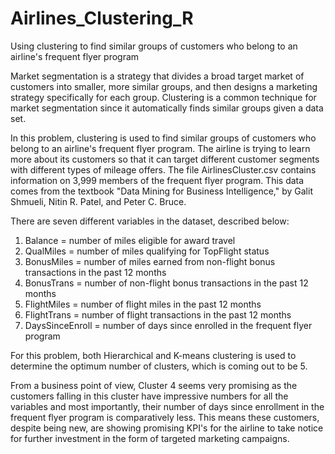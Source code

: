 # Airlines_Clustering_R
Using clustering to find similar groups of customers who belong to an airline's frequent flyer program

Market segmentation is a strategy that divides a broad target market of customers into smaller, more similar groups, and then designs a marketing strategy specifically for each group. Clustering is a common technique for market segmentation since it automatically finds similar groups given a data set. 

In this problem, clustering is used to find similar groups of customers who belong to an airline's frequent flyer program. The airline is trying to learn more about its customers so that it can target different customer segments with different types of mileage offers. The file AirlinesCluster.csv contains information on 3,999 members of the frequent flyer program. This data comes from the textbook "Data Mining for Business Intelligence," by Galit Shmueli, Nitin R. Patel, and Peter C. Bruce. 

There are seven different variables in the dataset, described below: 
1. Balance = number of miles eligible for award travel 
2. QualMiles = number of miles qualifying for TopFlight status 
3. BonusMiles = number of miles earned from non-flight bonus transactions in the past 12 months 
4. BonusTrans = number of non-flight bonus transactions in the past 12 months 
5. FlightMiles = number of flight miles in the past 12 months 
6. FlightTrans = number of flight transactions in the past 12 months 
7. DaysSinceEnroll = number of days since enrolled in the frequent flyer program

For this problem, both Hierarchical and K-means clustering is used to determine the optimum number of clusters, which is coming out to be 5.

From a business point of view, Cluster 4 seems very promising as the customers falling in this cluster have impressive numbers for all the variables and most importantly, their number of days since enrollment in the frequent flyer program is comparatively less. This means these customers, despite being new, are showing promising KPI's for the airline to take notice for further investment in the form of targeted marketing campaigns. 
